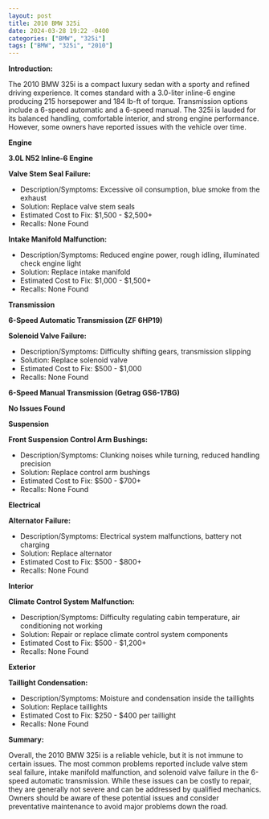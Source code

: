 ```yaml
---
layout: post
title: 2010 BMW 325i
date: 2024-03-28 19:22 -0400
categories: ["BMW", "325i"]
tags: ["BMW", "325i", "2010"]
---
```

**Introduction:**

The 2010 BMW 325i is a compact luxury sedan with a sporty and refined driving experience. It comes standard with a 3.0-liter inline-6 engine producing 215 horsepower and 184 lb-ft of torque. Transmission options include a 6-speed automatic and a 6-speed manual. The 325i is lauded for its balanced handling, comfortable interior, and strong engine performance. However, some owners have reported issues with the vehicle over time.

**Engine**

**3.0L N52 Inline-6 Engine**

**Valve Stem Seal Failure:**
* Description/Symptoms: Excessive oil consumption, blue smoke from the exhaust
* Solution: Replace valve stem seals
* Estimated Cost to Fix: $1,500 - $2,500+
* Recalls: None Found

**Intake Manifold Malfunction:**
* Description/Symptoms: Reduced engine power, rough idling, illuminated check engine light
* Solution: Replace intake manifold
* Estimated Cost to Fix: $1,000 - $1,500+
* Recalls: None Found

**Transmission**

**6-Speed Automatic Transmission (ZF 6HP19)**

**Solenoid Valve Failure:**
* Description/Symptoms: Difficulty shifting gears, transmission slipping
* Solution: Replace solenoid valve
* Estimated Cost to Fix: $500 - $1,000
* Recalls: None Found

**6-Speed Manual Transmission (Getrag GS6-17BG)**

**No Issues Found**

**Suspension**

**Front Suspension Control Arm Bushings:**
* Description/Symptoms: Clunking noises while turning, reduced handling precision
* Solution: Replace control arm bushings
* Estimated Cost to Fix: $500 - $700+
* Recalls: None Found

**Electrical**

**Alternator Failure:**
* Description/Symptoms: Electrical system malfunctions, battery not charging
* Solution: Replace alternator
* Estimated Cost to Fix: $500 - $800+
* Recalls: None Found

**Interior**

**Climate Control System Malfunction:**
* Description/Symptoms: Difficulty regulating cabin temperature, air conditioning not working
* Solution: Repair or replace climate control system components
* Estimated Cost to Fix: $500 - $1,200+
* Recalls: None Found

**Exterior**

**Taillight Condensation:**
* Description/Symptoms: Moisture and condensation inside the taillights
* Solution: Replace taillights
* Estimated Cost to Fix: $250 - $400 per taillight
* Recalls: None Found

**Summary:**

Overall, the 2010 BMW 325i is a reliable vehicle, but it is not immune to certain issues. The most common problems reported include valve stem seal failure, intake manifold malfunction, and solenoid valve failure in the 6-speed automatic transmission. While these issues can be costly to repair, they are generally not severe and can be addressed by qualified mechanics. Owners should be aware of these potential issues and consider preventative maintenance to avoid major problems down the road.
